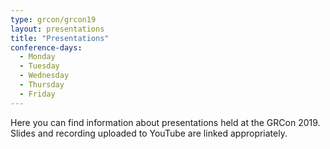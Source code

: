 ```yaml
---
type: grcon/grcon19
layout: presentations
title: "Presentations"
conference-days:
  - Monday
  - Tuesday
  - Wednesday
  - Thursday
  - Friday
---
```


Here you can find information about presentations held at the GRCon 2019. Slides and recording uploaded to YouTube are linked appropriately.
